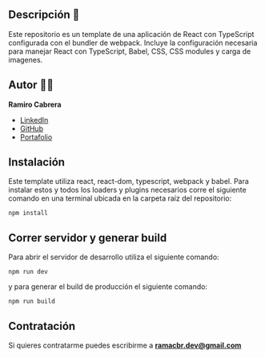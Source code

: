 ## Descripción 🌟

Este repositorio es un template de una aplicación de React con TypeScript configurada con el bundler de webpack. Incluye la configuración necesaria para manejar React con TypeScript, Babel, CSS, CSS modules y carga de imagenes.

## Autor 🧑‍💻
**Ramiro Cabrera**
* [LinkedIn](https://www.linkedin.com/in/ramacbr/)
* [GitHub](https://github.com/RamaCbr)
* [Portafolio](https://ramacbr-portfolio.vercel.app/)

## Instalación
Este template utiliza react, react-dom, typescript, webpack y babel. Para instalar estos y todos los loaders y plugins necesarios corre el siguiente comando en una terminal ubicada en la carpeta raíz del repositorio: 

```
npm install
```

## Correr servidor y generar build
Para abrir el servidor de desarrollo utiliza el siguiente comando:

```
npm run dev
```

y para generar el build de producción el siguiente comando:
```
npm run build
```

## Contratación
Si quieres contratarme puedes escribirme a **ramacbr.dev@gmail.com**
